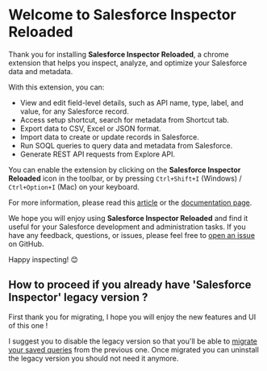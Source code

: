 # Welcome to Salesforce Inspector Reloaded

Thank you for installing **Salesforce Inspector Reloaded**, a chrome extension that helps you inspect, analyze, and optimize your Salesforce data and metadata.

With this extension, you can:

- View and edit field-level details, such as API name, type, label, and value, for any Salesforce record.
- Access setup shortcut, search for metadata from Shortcut tab.
- Export data to CSV, Excel or JSON format.
- Import data to create or update records in Salesforce.
- Run SOQL queries to query data and metadata from Salesforce.
- Generate REST API requests from Explore API.

You can enable the extension by clicking on the **Salesforce Inspector Reloaded** icon in the toolbar, or by pressing `Ctrl+Shift+I` (Windows) / `Ctrl+Option+I` (Mac) on your keyboard.

For more information, please read this [article](https://www.salesforceben.com/salesforce-inspector-reloaded/) or the [documentation page](https://tprouvot.github.io/Salesforce-Inspector-reloaded/).

We hope you will enjoy using **Salesforce Inspector Reloaded** and find it useful for your Salesforce development and administration tasks. If you have any feedback, questions, or issues, please feel free to [open an issue](https://github.com/tprouvot/Salesforce-Inspector-reloaded/issues) on GitHub.

Happy inspecting! 😊

## How to proceed if you already have 'Salesforce Inspector' legacy version ?

First thank you for migrating, I hope you will enjoy the new features and UI of this one !

I suggest you to disable the legacy version so that you'll be able to [migrate your saved queries](https://tprouvot.github.io/Salesforce-Inspector-reloaded/how-to/#migrate-saved-queries-from-legacy-extension-to-salesforce-inspector-reloaded) from the previous one.
Once migrated you can uninstall the legacy version you should not need it anymore.
